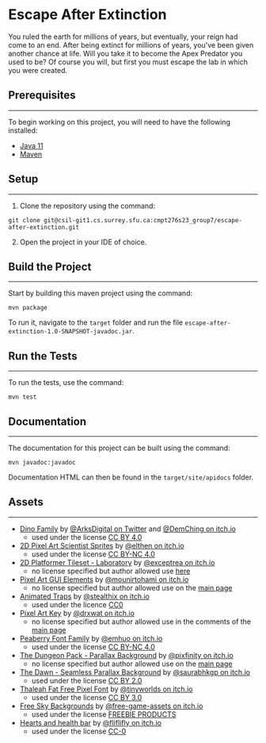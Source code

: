 # **Escape After Extinction**

You ruled the earth for millions of years, but eventually, your reign had come to an end. After being extinct for millions of years, you've been given another chance at life. Will you take it to become the Apex Predator you used to be? Of course you will, but first you must escape the lab in which you were created.


## **Prerequisites**
---

To begin working on this project, you will need to have the following installed:

* [Java 11](https://www.oracle.com/java/technologies/javase-jdk11-downloads.html)
* [Maven](https://maven.apache.org/download.cgi)


## **Setup**
---

1. Clone the repository using the command:
```
git clone git@csil-git1.cs.surrey.sfu.ca:cmpt276s23_group7/escape-after-extinction.git
```
2. Open the project in your IDE of choice.

## **Build the Project**
---

Start by building this maven project using the command:
```
mvn package
```
To run it, navigate to the `target` folder and run the file `escape-after-extinction-1.0-SNAPSHOT-javadoc.jar`.

## **Run the Tests**
---

To run the tests, use the command:
```
mvn test
```

## **Documentation**
---

The documentation for this project can be built using the command:
```
mvn javadoc:javadoc
```
Documentation HTML can then be found in the `target/site/apidocs` folder.

## **Assets**
---

* [Dino Family](https://demching.itch.io/dino-family) by [@ArksDigital on Twitter](https://twitter.com/ArksDigital) and [@DemChing on itch.io](https://demching.itch.io) 
  * used under the license [CC BY 4.0](https://creativecommons.org/licenses/by/4.0/)
* [2D Pixel Art Scientist Sprites](https://elthen.itch.io/2d-pixel-art-scientist-sprites) by [@elthen on itch.io](https://elthen.itch.io) 
  * used under the license [CC BY-NC 4.0](https://creativecommons.org/licenses/by-nc/4.0/)
* [2D Platformer Tileset - Laboratory](https://exceptrea.itch.io/2d-platformer-tileset-laboratory) by [@exceptrea on itch.io](https://exceptrea.itch.io) 
  * no license specified but author allowed use [here](https://itch.io/t/2189307/license)
* [Pixel Art GUI Elements](https://mounirtohami.itch.io/pixel-art-gui-elements) by [@mounirtohami on itch.io](https://mounirtohami.itch.io) 
  * no license specified but author allowed use on the [main page](https://mounirtohami.itch.io/pixel-art-gui-elements)
* [Animated Traps](https://stealthix.itch.io/animated-traps) by [@stealthix on itch.io](https://stealthix.itch.io) 
  * used under the licence [CC0](https://creativecommons.org/share-your-work/public-domain/cc0/)
* [Pixel Art Key](https://drxwat.itch.io/pixel-art-key) by [@drxwat on itch.io](https://drxwat.itch.io) 
  * no license specified but author allowed use in the comments of the [main page](https://drxwat.itch.io/pixel-art-key)
* [Peaberry Font Family](https://emhuo.itch.io/peaberry-pixel-font) by [@emhuo on itch.io](https://emhuo.itch.io)
  * used under the license [CC BY-NC 4.0](https://creativecommons.org/licenses/by-nc/4.0/)
* [The Dungeon Pack - Parallax Background](https://pixfinity.itch.io/the-dungeon-pack) by [@pixfinity on itch.io](https://pixfinity.itch.io)
  * no license specified but author allowed use on the [main page](https://pixfinity.itch.io/the-dungeon-pack)
* [The Dawn - Seamless Parallax Background](https://saurabhkgp.itch.io/the-dawn-parallax-background) by [@saurabhkgp on itch.io](https://saurabhkgp.itch.io)
  * used under the license [CC BY 2.0](https://creativecommons.org/licenses/by/2.0/)
* [Thaleah Fat Free Pixel Font](https://tinyworlds.itch.io/free-pixel-font-thaleah) by [@tinyworlds on itch.io](https://tinyworlds.itch.io)
  * used under the license [CC BY 3.0](https://creativecommons.org/licenses/by/3.0/)
* [Free Sky Backgrounds](https://free-game-assets.itch.io/free-sky-with-clouds-background-pixel-art-set) by [@free-game-assets on itch.io](https://free-game-assets.itch.io)
  * used under the license [FREEBIE PRODUCTS](https://craftpix.net/file-licenses/)
* [Hearts and health bar](https://fliflifly.itch.io/hearts-and-health-bar) by [@fliflifly on itch.io](https://fliflifly.itch.io)
  * used under the license [CC-0](https://creativecommons.org/share-your-work/public-domain/cc0/)